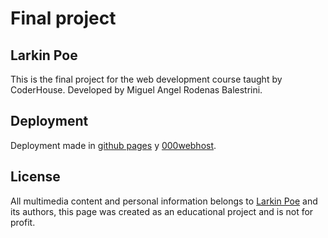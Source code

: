 # Final project

## Larkin Poe

This is the final project for the web development course taught by CoderHouse. Developed by Miguel Angel Rodenas Balestrini.

## Deployment

Deployment made in [github pages](https://tgia.github.io/Larkin-Poe-/) y
[000webhost](https://larkinpoe.000webhostapp.com).

## License

All multimedia content and personal information belongs to [Larkin Poe](https://www.larkinpoe.com) and its authors, this page was created as an educational project and is not for profit.
